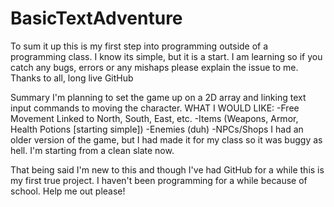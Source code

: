 BasicTextAdventure
==================

To sum it up this is my first step into programming outside of a programming class. 
I know its simple, but it is a start.
I am learning so if you catch any bugs, errors or any mishaps please explain the issue to me.
Thanks to all, long live GitHub

Summary
I'm planning to set the game up on a 2D array and linking text input commands to moving the character.
WHAT I WOULD LIKE:
  -Free Movement Linked to North, South, East, etc.
  -Items (Weapons, Armor, Health Potions [starting simple])
  -Enemies (duh)
  -NPCs/Shops
I had an older version of the game, but I had made it for my class so it was buggy as hell. 
I'm starting from a clean slate now.

That being said I'm new to this and though I've had GitHub for a while this is my first true project. 
I haven't been programming for a while because of school.
Help me out please!
